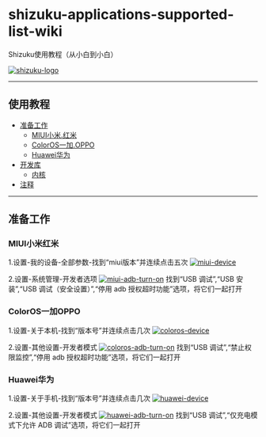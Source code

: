# shizuku-applications-supported-list-wiki
Shizuku使用教程（从小白到小白）

[![shizuku-logo]](https://shizuku.rikka.app/)

--------------------


## 使用教程

- [准备工作](#准备工作)
  - [MIUI小米.红米](#MIUI小米红米)
  - [ColorOS一加.OPPO](#ColorOS一加OPPO)
  - [Huawei华为](#Huawei华为)
- [开发库](#开发库)
  - [内核](#内核)
- [注释](#注释)
--------------------

## 准备工作


### MIUI小米红米
1.设置-我的设备-全部参数-找到“miui版本”并连续点击五次
[![miui-device]](https://www.coolapk.com/feed/45300089)

2.设置-系统管理-开发者选项
[![miui-adb-turn-on]](https://www.coolapk.com/feed/45300089)
找到“USB 调试”,“USB 安装”,“USB 调试（安全设置）”,“停用 adb 授权超时功能”选项，将它们一起打开

### ColorOS一加OPPO
1.设置-关于本机-找到“版本号”并连续点击几次
[![coloros-device]](https://www.coolapk.com/feed/46509870)

2.设置-其他设置-开发者模式
[![coloros-adb-turn-on]](https://www.coolapk.com/feed/40627917)
找到“USB 调试”,“禁止权限监控”,“停用 adb 授权超时功能”选项，将它们一起打开

### Huawei华为
1.设置-关于手机-找到“版本号”并连续点击几次
[![huawei-device]](https://www.coolapk.com/feed/46509870)

2.设置-其他设置-开发者模式
[![huawei-adb-turn-on]](https://www.coolapk.com/feed/40627917)
找到“USB 调试”,“仅充电模式下允许 ADB 调试”选项，将它们一起打开

[shizuku-logo]:/image/Shizuku-logo.png "shizuku-logo"
[miui-device]:/image/miui-device.jpg "miui打开开发者选项"
[miui-adb-turn-on]:/image/miui-adb-turn-on.jpg "miui打开usb调试"
[coloros-device]:/image/coloros-device.jpeg "coloros打开开发者模式"
[coloros-adb-turn-on]:/image/coloros-adb-turn-on.jpg "coloros打开usb调试"
[huawei-device]:/image/huawei-device.jpg "华为设备打开开发者模式"
[huawei-adb-turn-on]:/image/huawei-adb-turn-on.jpg "华为设备打开usb调试"